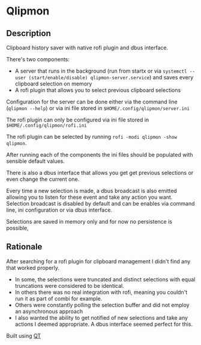 # Qlipmon

## Description

Clipboard history saver with native rofi plugin and dbus interface.

There's two components:

 * A server that runs in the background (run from startx or via `systemctl --user (start/enable/disable) qlipmon-server.service`) and saves every clipboard selection on memory
 * A rofi plugin that allows you to select previous clipboard selections

Configuration for the server can be done either via the command line (`qlipmon --help`) or via ini file stored in `$HOME/.config/qlipmon/server.ini`

The rofi plugin can only be configured via ini file stored in `$HOME/.config/qlipmon/rofi.ini`

The rofi plugin can be selected by running `rofi -modi qlipmon -show qlipmon`.

After running each of the components the ini files should be populated with sensible default values.

There is also a dbus interface that allows you get get previous selections or even change the current one.

Every time a new selection is made, a dbus broadcast is also emitted allowing you to listen for these event and take any action you want.
Selection broadcast is disabled by default and can be enables via command line, ini configuration or via dbus interface.

Selections are saved in memory only and for now no persistence is possible,


## Rationale

After searching for a rofi plugin for clipboard management I didn't find any that worked properly.

 * In some, the selections were truncated and distinct selections with equal truncations were considered to be identical.
 * In others there was no real integration with rofi, meaning you couldn't run it as part of combi for example.
 * Others were constantly polling the selection buffer and did not employ an asynchronous approach
 * I also wanted the ability to get notified of new selections and take any actions I deemed appropriate. A dbus interface seemed perfect for this.


Built using [QT](https://qt.io)
